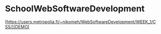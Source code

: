 ﻿# SchoolWebSoftwareDevelopment
[https://users.metropolia.fi/~nikomeh/WebSoftwareDevelopment/WEEK_1/CSS/](DEMO)
